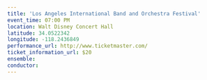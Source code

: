 ```yaml
---
title: 'Los Angeles International Band and Orchestra Festival'
event_time: 07:00 PM
location: Walt Disney Concert Hall
latitude: 34.0522342
longitude: -118.2436849
performance_url: http://www.ticketmaster.com/
ticket_information_url: $20 
ensemble: 
conductor: 
---
```

